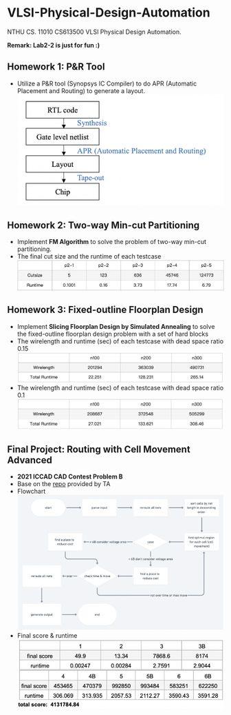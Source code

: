 # VLSI-Physical-Design-Automation

NTHU CS. 11010 CS613500 VLSI Physical Design Automation.
<br/>

**Remark: Lab2-2 is just for fun :)**

## Homework 1: P&R Tool
- Utilize a P&R tool (Synopsys IC Compiler) to do APR (Automatic Placement and Routing) to generate a layout.
![](imgs/hw1.png)

## Homework 2: Two-way Min-cut Partitioning
- Implement **FM Algorithm** to solve the problem of two-way min-cut partitioning.
- The final cut size and the runtime of each testcase 
![](imgs/hw2.png)

## Homework 3: Fixed-outline Floorplan Design
- Implement **Slicing Floorplan Design by Simulated Annealing** to solve the fixed-outline floorplan design problem with a set of hard blocks
- The wirelength and runtime (sec) of each testcase with dead space ratio 0.15
![](imgs/hw3-1.png)
- The wirelength and runtime (sec) of each testcase with dead space ratio 0.1
![](imgs/hw3-2.png)

## Final Project: Routing with Cell Movement Advanced
- **2021 ICCAD CAD Contest Problem B**
- Base on the [repo](https://github.com/jacky860226/ICCAD-2021-B) provided by TA
- Flowchart <br/>
![](imgs/final2.png)
- Final score & runtime <br/>
![](imgs/final1.png)


